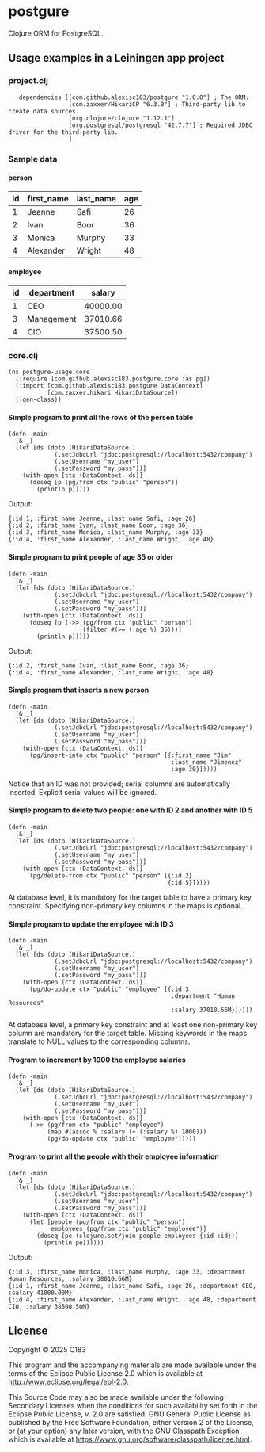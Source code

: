 # postgure

Clojure ORM for PostgreSQL.

## Usage examples in a Leiningen app project

### project.clj

```
  :dependencies [[com.github.alexisc183/postgure "1.0.0"] ; The ORM.
                 [com.zaxxer/HikariCP "6.3.0"] ; Third-party lib to create data sources.
                 [org.clojure/clojure "1.12.1"]
                 [org.postgresql/postgresql "42.7.7"] ; Required JDBC driver for the third-party lib.
                 ]
```

### Sample data

#### person

| id | first_name | last_name | age |
|----|------------|-----------|-----|
| 1  | Jeanne     | Safi      | 26  |
| 2  | Ivan       | Boor      | 36  |
| 3  | Monica     | Murphy    | 33  |
| 4  | Alexander  | Wright    | 48  |

#### employee

| id | department | salary   |
|----|------------|----------|
| 1  | CEO        | 40000.00 |
| 3  | Management | 37010.66 |
| 4  | CIO        | 37500.50 |

### core.clj

```
(ns postgure-usage.core
  (:require [com.github.alexisc183.postgure.core :as pg])
  (:import [com.github.alexisc183.postgure DataContext]
           [com.zaxxer.hikari HikariDataSource])
  (:gen-class))
```

#### Simple program to print all the rows of the person table

```
(defn -main
  [& _]
  (let [ds (doto (HikariDataSource.)
             (.setJdbcUrl "jdbc:postgresql://localhost:5432/company")
             (.setUsername "my_user")
             (.setPassword "my_pass"))]
    (with-open [ctx (DataContext. ds)]
      (doseq [p (pg/from ctx "public" "person")]
        (println p)))))
```

Output:

```
{:id 1, :first_name Jeanne, :last_name Safi, :age 26}
{:id 2, :first_name Ivan, :last_name Boor, :age 36}
{:id 3, :first_name Monica, :last_name Murphy, :age 33}
{:id 4, :first_name Alexander, :last_name Wright, :age 48}
```

#### Simple program to print people of age 35 or older

```
(defn -main
  [& _]
  (let [ds (doto (HikariDataSource.)
             (.setJdbcUrl "jdbc:postgresql://localhost:5432/company")
             (.setUsername "my_user")
             (.setPassword "my_pass"))]
    (with-open [ctx (DataContext. ds)]
      (doseq [p (->> (pg/from ctx "public" "person")
                     (filter #(>= (:age %) 35)))]
        (println p)))))
```

Output:

```
{:id 2, :first_name Ivan, :last_name Boor, :age 36}
{:id 4, :first_name Alexander, :last_name Wright, :age 48}
```

#### Simple program that inserts a new person

```
(defn -main
  [& _]
  (let [ds (doto (HikariDataSource.)
             (.setJdbcUrl "jdbc:postgresql://localhost:5432/company")
             (.setUsername "my_user")
             (.setPassword "my_pass"))]
    (with-open [ctx (DataContext. ds)]
      (pg/insert-into ctx "public" "person" [{:first_name "Jim"
                                              :last_name "Jimenez"
                                              :age 30}]))))
```

Notice that an ID was not provided; serial columns are automatically inserted. Explicit serial values will be ignored.

#### Simple program to delete two people: one with ID 2 and another with ID 5

```
(defn -main
  [& _]
  (let [ds (doto (HikariDataSource.)
             (.setJdbcUrl "jdbc:postgresql://localhost:5432/company")
             (.setUsername "my_user")
             (.setPassword "my_pass"))]
    (with-open [ctx (DataContext. ds)]
      (pg/delete-from ctx "public" "person" [{:id 2}
                                             {:id 5}]))))
```

At database level, it is mandatory for the target table to have a primary key constraint. Specifying non-primary key columns in the maps is optional.

#### Simple program to update the employee with ID 3

```
(defn -main
  [& _]
  (let [ds (doto (HikariDataSource.)
             (.setJdbcUrl "jdbc:postgresql://localhost:5432/company")
             (.setUsername "my_user")
             (.setPassword "my_pass"))]
    (with-open [ctx (DataContext. ds)]
      (pg/do-update ctx "public" "employee" [{:id 3
                                              :department "Human Resources"
                                              :salary 37010.66M}]))))
```

At database level, a primary key constraint and at least one non-primary key column are mandatory for the target table. Missing keywords in the maps translate to NULL values to the corresponding columns.

#### Program to increment by 1000 the employee salaries

```
(defn -main
  [& _]
  (let [ds (doto (HikariDataSource.)
             (.setJdbcUrl "jdbc:postgresql://localhost:5432/company")
             (.setUsername "my_user")
             (.setPassword "my_pass"))]
    (with-open [ctx (DataContext. ds)]
      (->> (pg/from ctx "public" "employee")
           (map #(assoc % :salary (+ (:salary %) 1000)))
           (pg/do-update ctx "public" "employee")))))
```

#### Program to print all the people with their employee information

```
(defn -main
  [& _]
  (let [ds (doto (HikariDataSource.)
             (.setJdbcUrl "jdbc:postgresql://localhost:5432/company")
             (.setUsername "my_user")
             (.setPassword "my_pass"))]
    (with-open [ctx (DataContext. ds)]
      (let [people (pg/from ctx "public" "person")
            employees (pg/from ctx "public" "employee")]
        (doseq [pe (clojure.set/join people employees {:id :id})]
          (println pe))))))
```

Output:

```
{:id 3, :first_name Monica, :last_name Murphy, :age 33, :department Human Resources, :salary 38010.66M}
{:id 1, :first_name Jeanne, :last_name Safi, :age 26, :department CEO, :salary 41000.00M}
{:id 4, :first_name Alexander, :last_name Wright, :age 48, :department CIO, :salary 38500.50M}
```

## License

Copyright © 2025 C183

This program and the accompanying materials are made available under the
terms of the Eclipse Public License 2.0 which is available at
http://www.eclipse.org/legal/epl-2.0.

This Source Code may also be made available under the following Secondary
Licenses when the conditions for such availability set forth in the Eclipse
Public License, v. 2.0 are satisfied: GNU General Public License as published by
the Free Software Foundation, either version 2 of the License, or (at your
option) any later version, with the GNU Classpath Exception which is available
at https://www.gnu.org/software/classpath/license.html.
